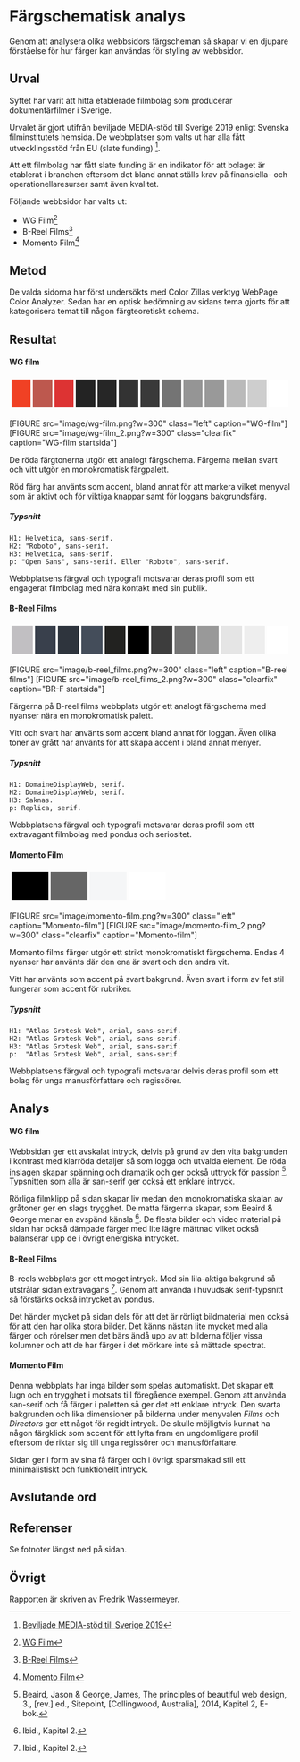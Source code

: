 Färgschematisk analys
=======================

Genom att analysera olika webbsidors färgscheman så skapar vi en djupare förståelse för hur färger kan användas för styling av webbsidor.

Urval
-----------------------

Syftet har varit att hitta etablerade filmbolag som producerar dokumentärfilmer i Sverige.

Urvalet är gjort utifrån beviljade MEDIA-stöd till Sverige 2019 enligt Svenska filminstitutets hemsida. De webbplatser som valts ut har alla fått utvecklingsstöd från EU (slate funding) [^1].

Att ett filmbolag har fått slate funding är en indikator för att bolaget är etablerat i branchen eftersom det bland annat ställs krav på finansiella- och operationellaresurser samt även kvalitet.

Följande webbsidor har valts ut:

+ WG Film[^2]
+ B-Reel Films[^3]
+ Momento Film[^4]

Metod
-----------------------

De valda sidorna har först undersökts med Color Zillas verktyg WebPage Color Analyzer.
Sedan har en optisk bedömning av sidans tema gjorts för att kategorisera temat till någon färgteoretiskt schema.

Resultat
-----------------------

#### WG film

<table style="border-spacing: 4px; border-collapse: separate">
<tr>
<td style="height: 50px; width: 50px; background-color: #F04124">
<td style="height: 50px; width: 50px; background-color: #BD584E">
<td style="height: 50px; width: 50px; background-color: #DD3333">
<td style="height: 50px; width: 50px; background-color: #232323">
<td style="height: 50px; width: 50px; background-color: #262626">
<td style="height: 50px; width: 50px; background-color: #333333">
<td style="height: 50px; width: 50px; background-color: #393939">
<td style="height: 50px; width: 50px; background-color: #747474">
<td style="height: 50px; width: 50px; background-color: #959595">
<td style="height: 50px; width: 50px; background-color: #999999">
<td style="height: 50px; width: 50px; background-color: #BABABA">
<td style="height: 50px; width: 50px; background-color: #CECECE">
<td style="height: 50px; width: 50px; background-color: #FFFFFF">
</tr>
</table>

[FIGURE src="image/wg-film.png?w=300" class="left" caption="WG-film"]
[FIGURE src="image/wg-film_2.png?w=300" class="clearfix" caption="WG-film startsida"]

De röda färgtonerna utgör ett analogt färgschema. Färgerna mellan svart och vitt utgör en monokromatisk färgpalett.

Röd färg har använts som accent, bland annat för att markera vilket menyval som är aktivt och för viktiga knappar samt för loggans bakgrundsfärg.

##### Typsnitt

    H1: Helvetica, sans-serif.
    H2: "Roboto", sans-serif.
    H3: Helvetica, sans-serif.
    p: "Open Sans", sans-serif. Eller "Roboto", sans-serif.

Webbplatsens färgval och typografi motsvarar deras profil som ett engagerat filmbolag med nära kontakt med sin publik.

#### B-Reel Films

<table style="border-spacing: 4px; border-collapse: separate">
<tr>
<td style="height: 50px; width: 50px; background-color: #C1BFC2">
<td style="height: 50px; width: 50px; background-color: #39404C">
<td style="height: 50px; width: 50px; background-color: #2E343D">
<td style="height: 50px; width: 50px; background-color: #444D5A">
<td style="height: 50px; width: 50px; background-color: #222220">
<td style="height: 50px; width: 50px; background-color: #000000">
<td style="height: 50px; width: 50px; background-color: #3D3D3D">
<td style="height: 50px; width: 50px; background-color: #757575">
<td style="height: 50px; width: 50px; background-color: #999999">
<td style="height: 50px; width: 50px; background-color: #E5E5E5">
<td style="height: 50px; width: 50px; background-color: #EEEEEE">
<td style="height: 50px; width: 50px; background-color: #FFFFFF">
</tr>
</table>

[FIGURE src="image/b-reel_films.png?w=300" class="left" caption="B-reel films"]
[FIGURE src="image/b-reel_films_2.png?w=300" class="clearfix" caption="BR-F startsida"]

Färgerna på B-reel films webbplats utgör ett analogt färgschema med nyanser nära en monokromatisk palett.

Vitt och svart har använts som accent bland annat för loggan. Även olika toner av grått har använts för att skapa accent i bland annat menyer.

##### Typsnitt

    H1: DomaineDisplayWeb, serif.
    H2: DomaineDisplayWeb, serif.
    H3: Saknas.
    p: Replica, serif.

Webbplatsens färgval och typografi motsvarar deras profil som ett extravagant filmbolag med pondus och seriositet.

#### Momento Film

<table style="border-spacing: 4px; border-collapse: separate">
<tr>
<td style="height: 50px; width: 50px; background-color: #000000">
<td style="height: 50px; width: 50px; background-color: #666666">
<td style="height: 50px; width: 50px; background-color: #F5F6F7">
<td style="height: 50px; width: 50px; background-color: #FFFFFF">
</tr>
</table>

[FIGURE src="image/momento-film.png?w=300" class="left" caption="Momento-film"]
[FIGURE src="image/momento-film_2.png?w=300" class="clearfix" caption="Momento-film"]

Momento films färger utgör ett strikt monokromatiskt färgschema. Endas 4 nyanser har använts där den ena är svart och den andra vit.

Vitt har använts som accent på svart bakgrund. Även svart i form av fet stil fungerar som accent för rubriker.

##### Typsnitt

    H1: "Atlas Grotesk Web", arial, sans-serif.
    H2: "Atlas Grotesk Web", arial, sans-serif.
    H3: "Atlas Grotesk Web", arial, sans-serif.
    p:  "Atlas Grotesk Web", arial, sans-serif.

Webbplatsens färgval och typografi motsvarar delvis deras profil som ett bolag för unga manusförfattare och regissörer.

Analys
-----------------------

#### WG film

Webbsidan ger ett avskalat intryck, delvis på grund av den vita bakgrunden i kontrast med klarröda detaljer så som logga och utvalda element. De röda inslagen skapar spänning och dramatik och ger också uttryck för passion [^5]. Typsnitten som alla är san-serif ger också ett enklare intryck.

Rörliga filmklipp på sidan skapar liv medan den monokromatiska skalan av gråtoner ger en slags trygghet. De matta färgerna skapar, som Beaird & George menar en avspänd känsla [^6]. De flesta bilder och video material på sidan har också dämpade färger med lite lägre mättnad vilket också balanserar upp de i övrigt energiska intrycket.

#### B-Reel Films
B-reels webbplats ger ett moget intryck. Med sin lila-aktiga bakgrund så utstrålar sidan extravagans [^7]. Genom att använda i huvudsak serif-typsnitt så förstärks också intrycket av pondus. 

Det händer mycket på sidan dels för att det är rörligt bildmaterial men också för att den har olika stora bilder. Det känns nästan lite mycket med alla färger och rörelser men det bärs ändå upp av att bilderna följer vissa kolumner och att de har färger i det mörkare inte så mättade spectrat.

#### Momento Film
Denna webbplats har inga bilder som spelas automatiskt. Det skapar ett lugn och en trygghet i motsats till föregående exempel. Genom att använda san-serif och få färger i paletten så ger det ett enklare intryck. Den svarta bakgrunden och lika dimensioner på bilderna under menyvalen *Films* och *Directors* ger ett något för regidt intryck. De skulle möjligtvis kunnat ha någon färgklick som accent för att lyfta fram en ungdomligare profil eftersom de riktar sig till unga regissörer och manusförfattare.

Sidan ger i form av sina få färger och i övrigt sparsmakad stil ett minimalistiskt och funktionellt intryck.

Avslutande ord
-----------------------



Referenser
-----------------------

[^1]: [Beviljade MEDIA-stöd till Sverige 2019](https://www.filminstitutet.se/globalassets/1.-sok-stod/kreativa-europa/beviljade-media-stod/beviljade-media-stod/beviljade-media-stod-till-sverige-2019.pdf "Beviljade MEDIA-stöd till Sverige 2019")


[^2]: [WG Film](http://www.wgfilm.com/ "WG Film")

[^3]: [B-Reel Films](https://brf.co/ "B-Reel Films")

[^4]: [Momento Film](http://momentofilm.se/ "Momento Film")

[^5]: Beaird, Jason & George, James, The principles of beautiful web design, 3., [rev.] ed., Sitepoint, [Collingwood, Australia], 2014, Kapitel 2, E-bok.

[^6]: Ibid., Kapitel 2.

[^7]: Ibid., Kapitel 2.

Se fotnoter längst ned på sidan.

Övrigt
-----------------------

Rapporten är skriven av Fredrik Wassermeyer.



